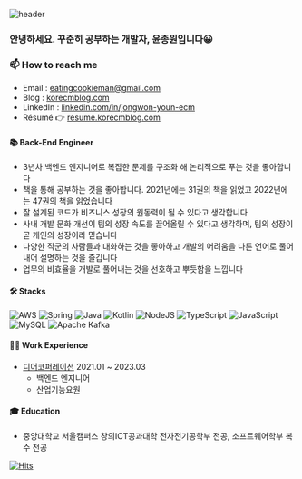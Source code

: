 ![header](https://capsule-render.vercel.app/api?type=waving&color=timeauto&height=200&section=header&text=Jongwon%20Youn&fontColor=f59e0b&fontSize=60&fontAlign=62&fontAlignY=32&desc=korECM&descSize=25&descAlign=85&descAlignY=50&animation=twinkling)

### 안녕하세요. 꾸준히 공부하는 개발자, 윤종원입니다😀

### 📫 How to reach me
- Email : eatingcookieman@gmail.com
- Blog : [korecmblog.com](https://www.korecmblog.com?utm_source=github&utm_medium=readme&utm_campaign=github_readme)
- LinkedIn : [linkedin.com/in/jongwon-youn-ecm](https://www.linkedin.com/in/jongwon-youn-ecm)
- Résumé 👉 [resume.korecmblog.com](http://resume.korecmblog.com?utm_source=github&utm_medium=readme&utm_campaign=github_readme_badge)

#### 📚 Back-End Engineer

- 3년차 백엔드 엔지니어로 복잡한 문제를 구조화 해 논리적으로 푸는 것을 좋아합니다
- 책을 통해 공부하는 것을 좋아합니다. 2021년에는 31권의 책을 읽었고 2022년에는 47권의 책을 읽었습니다
- 잘 설계된 코드가 비즈니스 성장의 원동력이 될 수 있다고 생각합니다
- 사내 개발 문화 개선이 팀의 성장 속도를 끌어올릴 수 있다고 생각하며, 팀의 성장이 곧 개인의 성장이라 믿습니다
- 다양한 직군의 사람들과 대화하는 것을 좋아하고 개발의 어려움을 다른 언어로 풀어내어 설명하는 것을 즐깁니다
- 업무의 비효율을 개발로 풀어내는 것을 선호하고 뿌듯함을 느낍니다

#### 🛠️ Stacks
![AWS](https://img.shields.io/badge/AWS-%23FF9900.svg?style=for-the-badge&logo=amazon-aws&logoColor=white)
![Spring](https://img.shields.io/badge/spring-%236DB33F.svg?style=for-the-badge&logo=spring&logoColor=white)
![Java](https://img.shields.io/badge/java-%23ED8B00.svg?style=for-the-badge&logo=openjdk&logoColor=white)
![Kotlin](https://img.shields.io/badge/kotlin-%237F52FF.svg?style=for-the-badge&logo=kotlin&logoColor=white)
![NodeJS](https://img.shields.io/badge/node.js-6DA55F?style=for-the-badge&logo=node.js&logoColor=white)
![TypeScript](https://img.shields.io/badge/typescript-%23007ACC.svg?style=for-the-badge&logo=typescript&logoColor=white)
![JavaScript](https://img.shields.io/badge/javascript-%23323330.svg?style=for-the-badge&logo=javascript&logoColor=%23F7DF1E)
![MySQL](https://img.shields.io/badge/mysql-%2300f.svg?style=for-the-badge&logo=mysql&logoColor=white)
![Apache Kafka](https://img.shields.io/badge/Apache%20Kafka-000?style=for-the-badge&logo=apachekafka)

#### 👨‍💻 Work Experience
- [디어코퍼레이션](https://blog.deering.co/) 2021.01 ~ 2023.03
  - 백엔드 엔지니어
  - 산업기능요원

#### 🎓 Education
- 중앙대학교 서울캠퍼스 창의ICT공과대학 전자전기공학부 전공, 소프트웨어학부 복수 전공

[![Hits](https://hits.seeyoufarm.com/api/count/incr/badge.svg?url=https%3A%2F%2Fgithub.com%2FkorECM%2FkorECM&count_bg=%23FF9800&title_bg=%23555555&icon=baidu.svg&icon_color=%23FFFFFF&title=hits&edge_flat=false)](https://hits.seeyoufarm.com)

<!-- 
레포 카드
[![Github Repo Card](https://github-readme-stats.vercel.app/api/pin/?username=YOUR_PROFILE_USERNAME&repo=YOUR_REPO_NAME)](https://github.com/MrKrishnaAgarwal/readme-components-github)

-->
